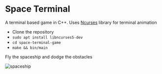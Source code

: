 # Space Terminal
A terminal based game in C++. Uses [Ncurses](http://www.cs.ukzn.ac.za/~hughm/os/notes/ncurses.html) library for terminal animation

- Clone the repository
- ```sudo apt install libncurses5-dev```
- ```cd space-terminal-game```
- ```make && bin/main```

Fly the spaceship and dodge the obstacles

![spaceship](https://github.com/liuarvin/spaceship-dodging-game/blob/master/spaceship.png)
